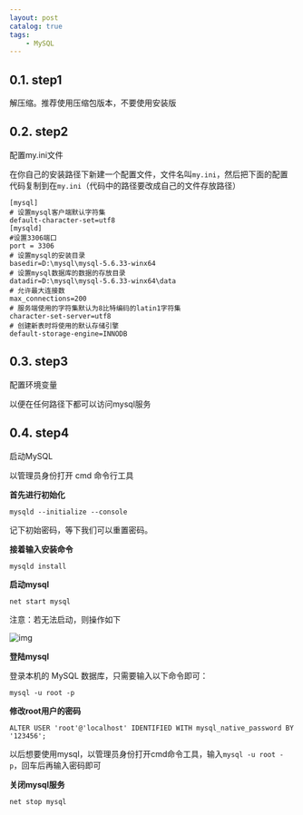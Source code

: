```yaml
---
layout: post   	
catalog: true 	
tags:
    - MySQL
---
```






## 0.1. step1

解压缩。推荐使用压缩包版本，不要使用安装版

## 0.2. step2

配置my.ini文件

在你自己的安装路径下新建一个配置文件，文件名叫`my.ini`，然后把下面的配置代码复制到在`my.ini`（代码中的路径要改成自己的文件存放路径）

```
[mysql]
# 设置mysql客户端默认字符集
default-character-set=utf8
[mysqld]
#设置3306端口
port = 3306
# 设置mysql的安装目录
basedir=D:\mysql\mysql-5.6.33-winx64
# 设置mysql数据库的数据的存放目录
datadir=D:\mysql\mysql-5.6.33-winx64\data
# 允许最大连接数
max_connections=200
# 服务端使用的字符集默认为8比特编码的latin1字符集
character-set-server=utf8
# 创建新表时将使用的默认存储引擎
default-storage-engine=INNODB
```

## 0.3. step3

配置环境变量

以便在任何路径下都可以访问mysql服务

## 0.4. step4

启动MySQL

以管理员身份打开 cmd 命令行工具

**首先进行初始化**

```
mysqld --initialize --console
```


记下初始密码，等下我们可以重置密码。

**接着输入安装命令**

```
mysqld install
```

**启动mysql**

```
net start mysql
```

注意：若无法启动，则操作如下

![img](F:\笔记\博客\文章图片\214adccf17574b7488826d714db22002.png)



**登陆mysql**

登录本机的 MySQL 数据库，只需要输入以下命令即可：

```
mysql -u root -p
```

**修改root用户的密码**

```
ALTER USER 'root'@'localhost' IDENTIFIED WITH mysql_native_password BY '123456';
```


以后想要使用mysql，以管理员身份打开cmd命令工具，输入`mysql -u root -p`，回车后再输入密码即可

**关闭mysql服务**

```
net stop mysql
```

